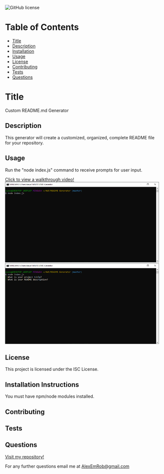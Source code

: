 ![GitHub license](https://img.shields.io/badge/license-ISC-blue.svg)
# Table of Contents
- [Title](#Title)
- [Description](##Description)
- [Installation](##Installation)
- [Usage](##Usage)
- [License](##License)
- [Contributing](##Contributing)
- [Tests](##Tests)
- [Questions](##Questions)

# Title
Custom README.md Generator
## Description
This generator will create a customized, organized, complete README file for your repository.
## Usage
Run the "node index.js" command to receive prompts for user input.

<a href="https://drive.google.com/file/d/1GCF4JPOFVLexQl25vAQrj9gSdYEma3Oh/preview"> Click to view a walkthrough video!</a>
<br>
<img src="./assets/9SS1.png" alt="guide screenshot">
<br>
<img src="./assets/9SS2.png" alt="guide screenshot">

 
## License
This project is licensed under the ISC License.
## Installation Instructions
You must have npm/node modules installed.
## Contributing

## Tests

## Questions

[Visit my repository!](https://www.github.com/alexemrob)

For any further questions email me at AlexEmRob@gmail.com
